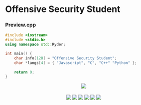 # Offensive Security Student

### Preview.cpp
```C++
#include <iostream>
#include <stdio.h>
using namespace std::Ryder;

int main() {
    char info[128] = "Offensive Security Student";
    char *langs[4] = { "Javascript", "C", "C++" "Python" };
    
    return 0; 
}
``` 

<p align="center">
  <a href="https://github.com/Okami0xff666">
    <img
      align="center"
      src="https://github-profile-trophy.vercel.app/?username=RYD3rrrr&theme=onedark&no-frame=true&row=1&&margin-w=20&no-bg=true"/>
  </a>
</a>
</p>


<h4 align="center">
<img src="https://readme-components.vercel.app/api?component=logo&logo=c&text=false&animation=spin&fill=black&textfill=bface6&">
<img src="https://readme-components.vercel.app/api?component=logo&logo=cplusplus&text=false&animation=spin&fill=black&textfill=bface6&">
<img src="https://readme-components.vercel.app/api?component=logo&logo=python&text=false&animation=spin&fill=black&textfill=bface6&">
<img src="https://readme-components.vercel.app/api?component=logo&logo=javascript&text=false&animation=spin&fill=black&textfill=bface6&">
<img src="https://readme-components.vercel.app/api?component=logo&logo=windows&text=false&animation=spin&fill=black&textfill=bface6&">
<img src="https://readme-components.vercel.app/api?component=logo&logo=linux&text=false&animation=spin&fill=black&textfill=bface6&">
